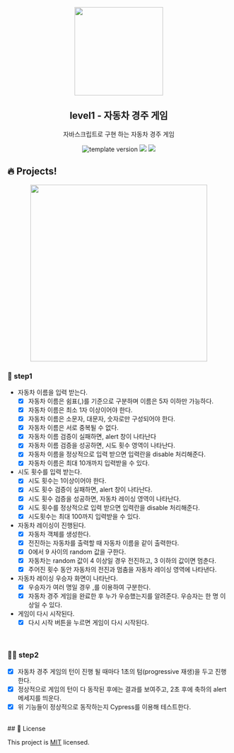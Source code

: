<p align="middle" >
  <img width="200px;" src="https://user-images.githubusercontent.com/50367798/106415730-2645a280-6493-11eb-876c-ef7172652261.png"/>
</p>
<h2 align="middle">level1 - 자동차 경주 게임</h2>
<p align="middle">자바스크립트로 구현 하는 자동차 경주 게임</p>
<p align="middle">
<img src="https://img.shields.io/badge/version-1.0.0-blue?style=flat-square" alt="template version"/>
<img src="https://img.shields.io/badge/language-html-blue.svg?style=flat-square"/>
<a href="https://github.com/daybrush/moveable/blob/master/LICENSE" target="_blank">
  <img src="https://img.shields.io/github/license/daybrush/moveable.svg?style=flat-square&label=license&color=08CE5D"/>
  </a>
</p>

## 🔥 Projects!

<p align="middle">
  <img width="400" src="https://techcourse-storage.s3.ap-northeast-2.amazonaws.com/7c76e809d82a4a3aa0fd78a86be25427">
</p>

### 🎯 step1

-   자동차 이름을 입력 받는다.
    -   [x] 자동차 이름은 쉼표(,)를 기준으로 구분하며 이름은 5자 이하만 가능하다.
    -   [x] 자동차 이름은 최소 1자 이상이어야 한다.
    -   [x] 자동차 이름은 소문자, 대문자, 숫자로만 구성되어야 한다.
    -   [x] 자동차 이름은 서로 중복될 수 없다.
    -   [x] 자동차 이름 검증이 실패하면, alert 창이 나타난다
    -   [x] 자동차 이름 검증을 성공하면, 시도 횟수 영역이 나타난다.
    -   [x] 자동차 이름을 정상적으로 입력 받으면 입력란을 disable 처리해준다.
    -   [x] 자동차 이름은 최대 10개까지 입력받을 수 있다.
-   시도 횟수를 입력 받는다.
    -   [x] 시도 횟수는 1이상이어야 한다.
    -   [x] 시도 횟수 검증이 실패하면, alert 창이 나타난다.
    -   [x] 시도 횟수 검증을 성공하면, 자동차 레이싱 영역이 나타난다.
    -   [x] 시도 횟수를 정상적으로 입력 받으면 입력란을 disable 처리해준다.
    -   [x] 시도횟수는 최대 100까지 입력받을 수 있다.
-   자동차 레이싱이 진행된다.
    -   [x] 자동차 객체를 생성한다.
    -   [x] 전진하는 자동차를 출력할 때 자동차 이름을 같이 출력한다.
    -   [x] 0에서 9 사이의 random 값을 구한다.
    -   [x] 자동차는 random 값이 4 이상일 경우 전진하고, 3 이하의 값이면 멈춘다.
    -   [x] 주어진 횟수 동안 자동차의 전진과 멈춤을 자동차 레이싱 영역에 나타낸다.
-   자동차 레이싱 우승자 화면이 나타난다.
    -   [x] 우승자가 여러 명일 경우 ,를 이용하여 구분한다.
    -   [x] 자동차 경주 게임을 완료한 후 누가 우승했는지를 알려준다. 우승자는 한 명 이상일 수 있다.
-   게임이 다시 시작된다.
    -   [x] 다시 시작 버튼을 누르면 게임이 다시 시작된다.

<br>

### 🎯🎯 step2

-   [x] 자동차 경주 게임의 턴이 진행 될 때마다 1초의 텀(progressive 재생)을 두고 진행한다.
-   [x] 정상적으로 게임의 턴이 다 동작된 후에는 결과를 보여주고, 2초 후에 축하의 alert 메세지를 띄운다.
-   [x] 위 기능들이 정상적으로 동작하는지 Cypress를 이용해 테스트한다.

<br>
## 📝 License

This project is [MIT](https://github.com/woowacourse/javascript-racingcar/blob/main/LICENSE) licensed.
